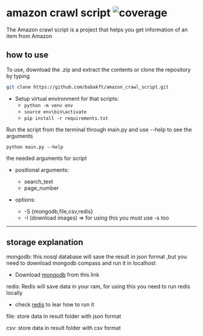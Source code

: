 # amazon crawl script ![coverage](https://img.shields.io/badge/coverage-89%25-green)


The Amazon crawl script is a project that helps you get information of an item from Amazon

## how to use

To use, download the .zip and extract the contents or clone the repository by typing

```bash
git clone https://github.com/babakft/amazon_crawl_script.git
```

- Setup virtual environment for that scripts:
    - `python -m venv env`
    - `source env\bin\activate`
    - `pip install -r requirements.txt`

Run the script from the terminal through main.py and use --help to see the arguments

`python main.py --help`

the needed arguments for script

- positional arguments:
    - search_text
    - page_number

- options:
    - -S {mongodb,file,csv,redis}
    - -I (download images)  => for using this you must use -s too

---

## storage explanation

mongodb: this nosql database will save the result in json format ,but you need to download mongodb compass and run it in
localhost

* Download [mongodb](https://www.mongodb.com/products/compass) from this link

redis: Redis will save data in your ram, for using this you need to run redis locally  

* check [redis](https://redis.io/docs/getting-started) to lear how to run it 

file: store data in result folder with json format

csv: store data in result folder with csv format

